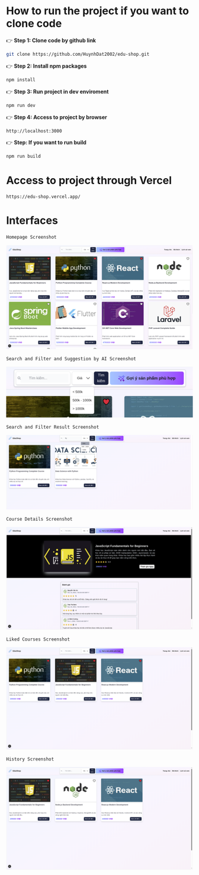 # How to run the project if you want to clone code 

👉 **Step 1: Clone code by github link**
```bash
git clone https://github.com/HuynhDat2002/edu-shop.git
```

👉 **Step 2: Install npm packages**
```bash
npm install
```

👉 **Step 3: Run project in dev enviroment**
```bash
npm run dev
```

👉 **Step 4: Access to project by browser**
```bash
http://localhost:3000
```
👉 **Step: If you want to run build**
```bash
npm run build
```

# Access to project through Vercel
```bash
https://edu-shop.vercel.app/
```


# Interfaces
    Homepage Screenshot
![Homepage Screenshot](./public/homepage.png)

    Search and Filter and Suggestion by AI Screenshot
![Search Screenshot](./public/search.png)

    Search and Filter Result Screenshot
![Search Screenshot](./public/searchresult.png)


    Course Details Screenshot
![Details Screenshot](./public/coursedetails.png)

    Liked Courses Screenshot
![Liked Screenshot](./public/likedCourses.png)

    History Screenshot
![History Screenshot](./public/history.png)

